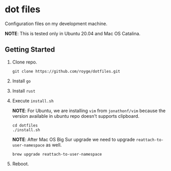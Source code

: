# dot files

Configuration files on my development machine.

**NOTE**: This is tested only in Ubuntu 20.04 and Mac OS Catalina.

## Getting Started

1. Clone repo.

    ```
    git clone https://github.com/royge/dotfiles.git
    ```

1. Install `go`

1. Install `rust`

1. Execute `install.sh`

    **NOTE**: For Ubuntu, we are installing `vim` from `jonathonf/vim` because the version
    available in ubuntu repo doesn't supports clipboard.

    ```
    cd dotfiles
    ./install.sh
    ```

    **NOTE**: After Mac OS Big Sur upgrade we need to upgrade `reattach-to-user-namespace` as well.

    ```
    brew upgrade reattach-to-user-namespace
    ```

1. Reboot.
